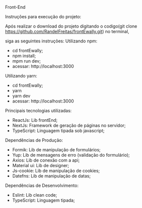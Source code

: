 Front-End

Instruções para execução do projeto:

Após realizar o download do projeto digitando o codigo(git clone https://github.com/RandelFreitas/frontEwally.git) no terminal,

siga as seguintes instruções:
Utilizando npm:

- cd frontEwally;
- npm install;
- mpm run dev;
- acessar: http://localhost:3000

Utilizando yarn:

- cd frontEwally;
- yarn
- yarn dev
- acessar: http://localhost:3000

Principais tecnologias utilizadas:
- ReactJs: Lib frontEnd;
- NextJs: Framework de geração de páginas no servidor;
- TypeScript: Linguagem tipada sob javascript;

Dependências de Produção:
- Formik: Lib de manipulação de formulários;
- Yup: Lib de mensagens de erro (validação do formulário);
- Axios: Lib de conexão com a api;
- Material ui: Lib de designer;
- Js-cookie: Lib de manipulação de cookies;
- Datefns: Lib de manipulação de datas;

Dependências de Desenvolvimento:
- Eslint: Lib clean code;
- TypeScript: Linguagem tipada;
